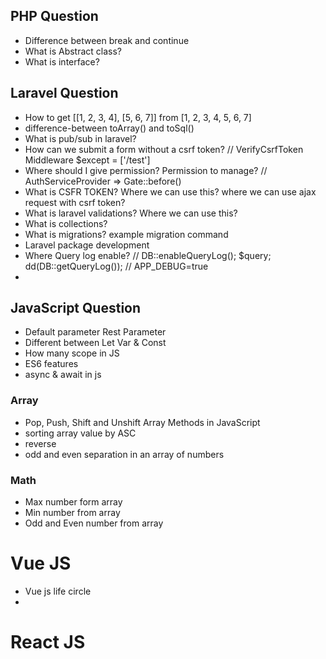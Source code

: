 ## PHP Question
- Difference between break and continue
- What is Abstract class?
- What is interface? 
## Laravel Question
- How to get [[1, 2, 3, 4], [5, 6, 7]] from [1, 2, 3, 4, 5, 6, 7]
- difference-between toArray() and toSql()
- What is pub/sub in laravel?
- How can we submit a form without a csrf token? // VerifyCsrfToken Middleware $except = ['/test']
- Where should I give permission? Permission to manage? // AuthServiceProvider => Gate::before()
- What is CSFR TOKEN? Where we can use this? where we can use ajax request with csrf token?
- What is laravel validations?  Where we can use this?
- What is collections? 
- What is migrations? example migration command
- Laravel package development
- Where Query log enable? // DB::enableQueryLog(); $query;  dd(DB::getQueryLog()); // APP_DEBUG=true
- 
## JavaScript Question
- Default parameter Rest Parameter
- Different between Let Var & Const
- How many scope in JS
- ES6 features 
- async & await in js
### Array
- Pop, Push, Shift and Unshift Array Methods in JavaScript
- sorting array value by ASC
- reverse
- odd and even separation in an array of numbers
### Math
- Max number form array
- Min number from array
- Odd and Even number from array
# Vue JS
- Vue js life circle 
- 
# React JS

